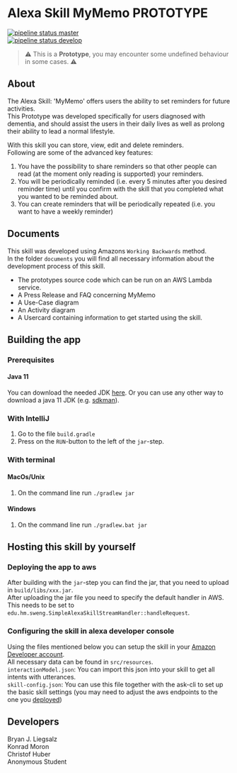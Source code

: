 # Alexa Skill MyMemo PROTOTYPE
[![pipeline status master](https://gitlab.lrz.de/sweng/software-engineering-1/badges/master/pipeline.svg)](https://gitlab.lrz.de/sweng/software-engineering-1/-/commits/master) \
[![pipeline status develop](https://gitlab.lrz.de/sweng/software-engineering-1/badges/develop/pipeline.svg)](https://gitlab.lrz.de/sweng/software-engineering-1/-/commits/develop)

> ⚠️ This is a **Prototype**, you may encounter some undefined behaviour in some cases. ⚠️

## About

The Alexa Skill: 'MyMemo' offers users the ability to set reminders for future activities.  \
This Prototype was developed specifically for users diagnosed with dementia, and should assist the users in their daily lives as well as prolong their ability to lead a normal lifestyle.

With this skill you can store, view, edit and delete reminders.  \
Following are some of the advanced key features:
1. You have the possibility to share reminders so that other people can read (at the moment only reading is supported) your reminders.
2. You will be periodically reminded (i.e. every 5 minutes after you desired reminder time) until you confirm with the skill that you completed what you wanted to be reminded about.
3. You can create reminders that will be periodically repeated (i.e. you want to have a weekly reminder)

## Documents
This skill was developed using Amazons `Working Backwards` method.  \
In the folder `documents` you will find all necessary information about the development process of this skill.
- The prototypes source code which can be run on an AWS Lambda service.
- A Press Release and FAQ concerning MyMemo
- A Use-Case diagram
- An Activity diagram
- A Usercard containing information to get started using the skill.

## Building the app
### Prerequisites
#### Java 11
You can download the needed JDK [here](https://aws.amazon.com/de/corretto/). Or you can use any other way to download a
java 11 JDK (e.g. [sdkman](https://sdkman.io)).

### With IntelliJ
1. Go to the file `build.gradle`
2. Press on the `RUN`-button to the left of the `jar`-step.

### With terminal
#### MacOs/Unix
1. On the command line run `./gradlew jar`

#### Windows
1. On the command line run `./gradlew.bat jar`

## Hosting this skill by yourself
### Deploying the app to aws
After building with the `jar`-step you can find the jar, that you need to upload in `build/libs/xxx.jar`. \
After uploading the jar file you need to specify the default handler in AWS. This needs to be set to `edu.hm.sweng.SimpleAlexaSkillStreamHandler::handleRequest`.

### Configuring the skill in alexa developer console
Using the files mentioned below you can setup the skill in your [Amazon Developer account](https://developer.amazon.com). \
All necessary data can be found in `src/resources`.  \
`interactionModel.json`: You can import this json into your skill to get all intents with utterances.  \
`skill-config.json`: You can use this file together with the ask-cli to set up the basic skill settings (you may need to adjust the aws endpoints to the one you [deployed](#deploying-the-app-to-aws))

## Developers
Bryan J. Liegsalz  \
Konrad Moron  \
Christof Huber  \
Anonymous Student
